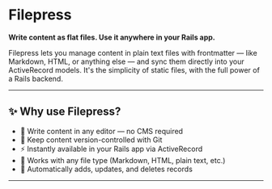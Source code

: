 # Filepress

**Write content as flat files. Use it anywhere in your Rails app.**

Filepress lets you manage content in plain text files with frontmatter — like Markdown, HTML, or anything else — and sync them directly into your ActiveRecord models. It's the simplicity of static files, with the full power of a Rails backend.

---

## ✨ Why use Filepress?

- 📝 Write content in any editor — no CMS required
- 🔁 Keep content version-controlled with Git
- ⚡ Instantly available in your Rails app via ActiveRecord
- 🧠 Works with any file type (Markdown, HTML, plain text, etc.)
- 🧹 Automatically adds, updates, and deletes records

---
